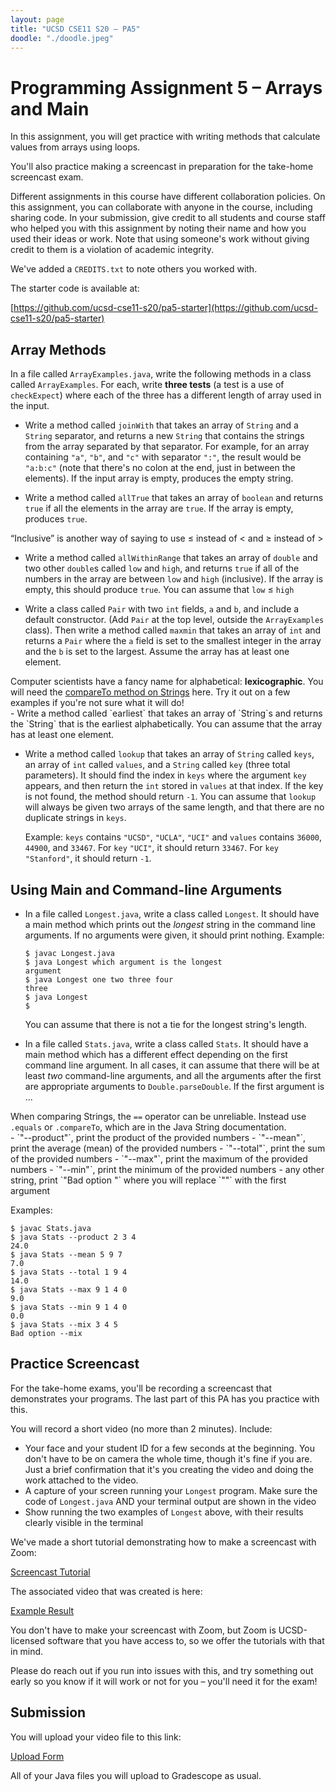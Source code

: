 ```yaml
---
layout: page
title: "UCSD CSE11 S20 – PA5"
doodle: "./doodle.jpeg"
---
```


# Programming Assignment 5 – Arrays and Main

In this assignment, you will get practice with writing methods that calculate
values from arrays using loops.

You'll also practice making a screencast in preparation for the take-home
screencast exam.

Different assignments in this course have different collaboration policies. On
this assignment, you can collaborate with anyone in the course, including
sharing code. In your submission, give credit to all students and course staff
who helped you with this assignment by noting their name and how you used their
ideas or work. Note that using someone's work without giving credit to them is
a violation of academic integrity.

We've added a `CREDITS.txt` to note others you worked with.

The starter code is available at:

[https://github.com/ucsd-cse11-s20/pa5-starter](https://github.com/ucsd-cse11-s20/pa5-starter)

## Array Methods

In a file called `ArrayExamples.java`, write the following methods in a class
called `ArrayExamples`. For each, write **three tests** (a test is a use of
`checkExpect`) where each of the three has a different length of array used
in the input.

- Write a method called `joinWith` that takes an array of `String` and a
`String` separator, and returns a new `String` that contains the strings from
the array separated by that separator. For example, for an array containing
`"a"`, `"b"`, and `"c"` with separator `":"`, the result would be `"a:b:c"`
(note that there's no colon at the end, just in between the elements). If the
input array is empty, produces the empty string.

- Write a method called `allTrue` that takes an array of `boolean` and
returns `true` if all the elements in the array are `true`. If the array is
empty, produces `true`.

<div class='sidenote'>“Inclusive” is another way of saying to use ≤ instead
of &lt; and ≥ instead of &gt;</div>

- Write a method called `allWithinRange` that takes an array of `double` and
two other `double`s called `low` and `high`, and returns `true` if all of the
numbers in the array are between `low` and `high` (inclusive). If the array
is empty, this should produce `true`. You can assume that `low` ≤ `high`

- Write a class called `Pair` with two `int` fields, `a` and `b`, and include
a default constructor. (Add `Pair` at the top level, outside the
`ArrayExamples` class). Then write a method called `maxmin` that takes an
array of `int` and returns a `Pair` where the `a` field is set to the
smallest integer in the array and the `b` is set to the largest. Assume the
array has at least one element.

<div class='sidenote'>Computer scientists have a fancy name for alphabetical:
<b>lexicographic</b>. You will need the <a href="https://docs.oracle.com/en/java/javase/13/docs/api/java.base/java/lang/String.html#compareTo(java.lang.String)">compareTo method on Strings</a> here. Try it out on a few examples if you're not sure what it will do!</div>
- Write a method called `earliest` that takes an array of `String`s and
returns the `String` that is the earliest alphabetically. You can assume that
the array has at least one element.

- Write a method called `lookup` that takes an array of `String` called
`keys`, an array of `int` called `values`, and a `String` called `key` (three
total parameters). It should find the index in `keys` where the argument
`key` appears, and then return the `int` stored in `values` at that index. If
the key is not found, the method should return `-1`. You can assume that
`lookup` will always be given two arrays of the same length, and that there
are no duplicate strings in `keys`.

  Example: `keys` contains `"UCSD"`, `"UCLA"`, `"UCI"` and `values` contains
  `36000`, `44900`, and `33467`. For `key` `"UCI"`, it should return `33467`.
  For `key` `"Stanford"`, it should return `-1`.

## Using Main and Command-line Arguments

- In a file called `Longest.java`, write a class called `Longest`. It should
have a main method which prints out the _longest_ string in the command line
arguments. If no arguments were given, it should print nothing. Example:

  ```
  $ javac Longest.java
  $ java Longest which argument is the longest
  argument
  $ java Longest one two three four
  three
  $ java Longest
  $
  ```

  You can assume that there is not a tie for the longest string's length.

- In a file called `Stats.java`, write a class called `Stats`. It should have
a main method which has a different effect depending on the first command
line argument. In all cases, it can assume that there will be at least _two_
command-line arguments, and all the arguments after the first are appropriate
arguments to `Double.parseDouble`. If the first argument is ...

<div class="sidenote">When comparing Strings, the <code>==</code> operator can
be unreliable. Instead use <code>.equals</code> or <code>.compareTo</code>,
which are in the Java String documentation.</div>
  - `"--product"`, print the product of the provided numbers
  - `"--mean"`, print the average (mean) of the provided numbers
  - `"--total"`, print the sum of the provided numbers
  - `"--max"`, print the maximum of the provided numbers
  - `"--min"`, print the minimum of the provided numbers
  - any other string, print `"Bad option <arg>"` where you will replace
  `"<arg>"` with the first argument

  Examples:

  ```
  $ javac Stats.java
  $ java Stats --product 2 3 4
  24.0
  $ java Stats --mean 5 9 7
  7.0
  $ java Stats --total 1 9 4
  14.0
  $ java Stats --max 9 1 4 0
  9.0
  $ java Stats --min 9 1 4 0
  0.0
  $ java Stats --mix 3 4 5
  Bad option --mix
  ```


## Practice Screencast

For the take-home exams, you'll be recording a screencast that demonstrates
your programs. The last part of this PA has you practice with this.

You will record a short video (no more than 2 minutes). Include:

- Your face and your student ID for a few seconds at the beginning. You don't
have to be on camera the whole time, though it's fine if you are. Just a
brief confirmation that it's you creating the video and doing the work
attached to the video.
- A capture of your screen running your `Longest` program. Make sure the code
of `Longest.java` AND your terminal output are shown in the video
- Show running the two examples of `Longest` above, with their results
clearly visible in the terminal

We've made a short tutorial demonstrating how to make a screencast with Zoom:

[Screencast Tutorial](https://drive.google.com/open?id=1KROMAQuTCk40zwrEFotlYSJJQdcG_GUU)

The associated video that was created is here:

[Example Result](https://drive.google.com/open?id=1MxJN6CQcXqIbOekDYMxjh7mTt1TyRVMl)

You don't have to make your screencast with Zoom, but Zoom is UCSD-licensed
software that you have access to, so we offer the tutorials with that in
mind.

Please do reach out if you run into issues with this, and try something out
early so you know if it will work or not for you – you'll need it for the
exam!

## Submission

You will upload your video file to this link:

[Upload Form](https://docs.google.com/forms/d/e/1FAIpQLSds1_f-nDU5qq1qBadNM5_NN01adgv2CDqlGnSpM0ncWuQogw/viewform)

All of your Java files you will upload to Gradescope as usual.
